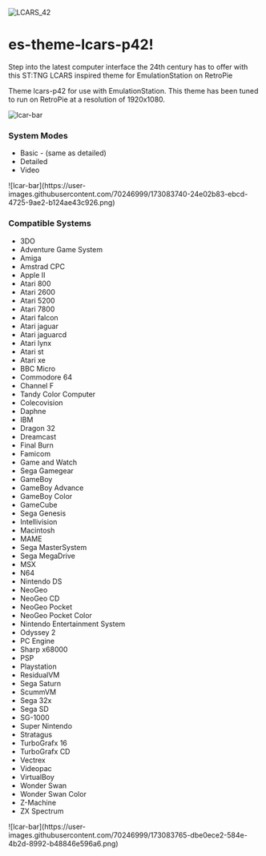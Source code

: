 ![LCARS_42](https://user-images.githubusercontent.com/70246999/173077923-f0a2492b-0245-45c7-9182-6130f7dc3a76.png)

# es-theme-lcars-p42!

Step into the latest computer interface the 24th century has to offer with this ST:TNG LCARS inspired theme for EmulationStation on RetroPie

Theme lcars-p42 for use with EmulationStation. 
This theme has been tuned to run on RetroPie at a resolution of 1920x1080.

 ![lcar-bar](https://user-images.githubusercontent.com/70246999/173083450-d35f35e3-d7b7-4064-8582-58af9ded1150.png)

<h3>System Modes</h3>
<UL>
  <li>Basic - (same as detailed)
  <li>Detailed
  <li>Video
</ul>
![lcar-bar](https://user-images.githubusercontent.com/70246999/173083740-24e02b83-ebcd-4725-9ae2-b124ae43c926.png)

<h3>Compatible Systems</h3>
<ul>
<li>3DO
<li>Adventure Game System
<li>Amiga
<li>Amstrad CPC
<li>Apple II
<li>Atari 800
<li>Atari 2600
<li>Atari 5200
<li>Atari 7800
<li>Atari falcon
<li>Atari jaguar
<li>Atari jaguarcd
<li>Atari lynx
<li>Atari st
<li>Atari xe
<li>BBC Micro
<li>Commodore 64
<li>Channel F
<li>Tandy Color Computer
<li>Colecovision
<li>Daphne
<li>IBM
<li>Dragon 32
<li>Dreamcast
<li>Final Burn
<li>Famicom
<li>Game and Watch
<li>Sega Gamegear
<li>GameBoy
<li>GameBoy Advance
<li>GameBoy Color
<li>GameCube
<li>Sega Genesis
<li>Intellivision
<li>Macintosh
<li>MAME
<li>Sega MasterSystem
<li>Sega MegaDrive
<li>MSX
<li>N64
<li>Nintendo DS
<li>NeoGeo
<li>NeoGeo CD
<li>NeoGeo Pocket
<li>NeoGeo Pocket Color
<li>Nintendo Entertainment System
<li>Odyssey 2
<li>PC Engine
<li>Sharp x68000
<li>PSP
<li>Playstation
<li>ResidualVM
<li>Sega Saturn
<li>ScummVM
<li>Sega 32x
<li>Sega SD
<li>SG-1000
<li>Super Nintendo
<li>Stratagus
<li>TurboGrafx 16
<li>TurboGrafx CD
<li>Vectrex
<li>Videopac
<li>VirtualBoy
<li>Wonder Swan
<li>Wonder Swan Color
<li>Z-Machine
<li>ZX Spectrum
</ul>
![lcar-bar](https://user-images.githubusercontent.com/70246999/173083765-dbe0ece2-584e-4b2d-8992-b48846e596a6.png)

